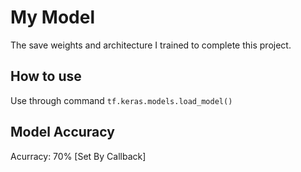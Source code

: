 # My Model

The save weights and architecture I trained to complete this project.

## How to use

Use through command `tf.keras.models.load_model()`

## Model Accuracy

Acurracy: 70% \[Set By Callback\]
